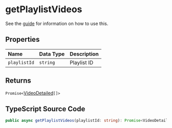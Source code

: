 # getPlaylistVideos

See the [guide](../../guides/usage/getPlaylistVideos.html) for information on how to use this.

## Properties

| Name         | Data Type | Description |
| :----------- | :-------- | :---------- |
| `playlistId` | `string`  | Playlist ID |

## Returns

`Promise<`[VideoDetailed](../interfaces/VideoDetailed.html)`[]>`

## TypeScript Source Code

```ts
public async getPlaylistVideos(playlistId: string): Promise<VideoDetailed[]>
```
